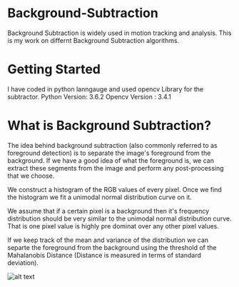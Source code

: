 # Background-Subtraction
Background Subtraction is widely used in motion tracking and analysis. This is my work on differnt Background Subtraction algorithms.

# Getting Started
I have coded in python lanngauge and used opencv Library for the subtractor.
Python Version: 3.6.2
Opencv Version : 3.4.1

# What is Background Subtraction?

The idea behind background subtraction (also commonly referred to as foreground detection) is to separate the image's foreground from the background. If we have a good idea of what the foreground is, we can extract these segments from the image and perform any post-processing that we choose.

We construct a histogram of the RGB values of every pixel. Once we find the histogram we  fit a unimodal  normal distribution curve on it.

We assume that if a certain pixel is a background then it's frequency distribution should be very similar to the unimodal  normal distribution curve. That is one pixel value is highly pre dominat over any other pixel values.

If we keep track of the mean and variance of the distribution we can separte the foreground from the background using the threshold of the Mahalanobis Distance (Distance is measured in terms of standard deviation).
 
 ![alt text](https://blog.kickview.com/content/images/2017/08/bg_img_1.jpg)




